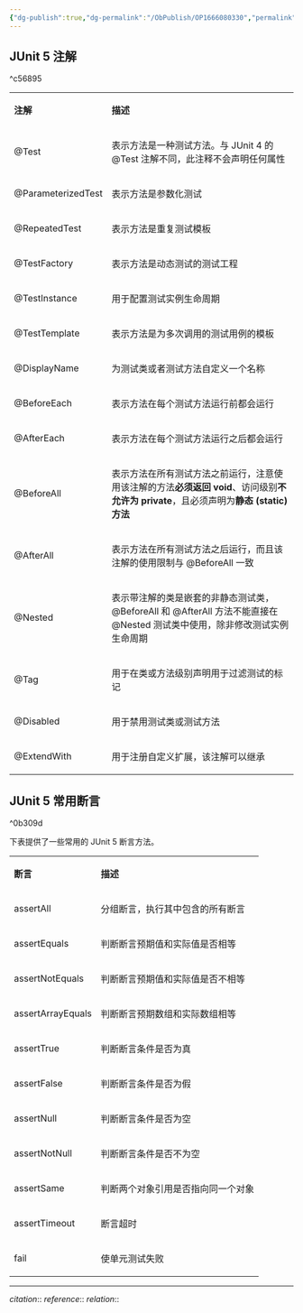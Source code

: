 ```yaml
---
{"dg-publish":true,"dg-permalink":"/ObPublish/OP1666080330","permalink":"/ObPublish/OP1666080330/","dgHomeLink":true,"dgPassFrontmatter":false,"dgShowBacklinks":false,"dgShowLocalGraph":false,"dgShowInlineTitle":false}
---
```



## JUnit 5 注解

^c56895

<table id="cqtlB"><tbody><tr><td><p id="u0c281092"><strong><span>注解</span></strong></p></td><td><p id="u5d999114"><strong><span>描述</span></strong></p></td></tr><tr><td><p id="u55057081"><span>@Test</span></p></td><td><p id="u4811e3f9"><span>表示方法是一种测试方法。与 JUnit 4 的@Test 注解不同，此注释不会声明任何属性</span></p></td></tr><tr><td><p id="u9554be3c"><span>@ParameterizedTest</span></p></td><td><p id="u5f67df3b"><span>表示方法是参数化测试</span></p></td></tr><tr><td><p id="ubbeb6a03"><span>@RepeatedTest</span></p></td><td><p id="u4bc190a0"><span>表示方法是重复测试模板</span></p></td></tr><tr><td><p id="u2db2677b"><span>@TestFactory</span></p></td><td><p id="ud0fde8a2"><span>表示方法是动态测试的测试工程</span></p></td></tr><tr><td><p id="u8cc3d081"><span>@TestInstance</span></p></td><td><p id="ucf212ea6"><span>用于配置测试实例生命周期</span></p></td></tr><tr><td><p id="u6bb3b722"><span>@TestTemplate</span></p></td><td><p id="u89f5b661"><span>表示方法是为多次调用的测试用例的模板</span></p></td></tr><tr><td><p id="uefaf26b0"><span>@DisplayName</span></p></td><td><p id="ua103a54e"><span>为测试类或者测试方法自定义一个名称</span></p></td></tr><tr><td><p id="u206b77a7"><span>@BeforeEach</span></p></td><td><p id="u5004e892"><span>表示方法在每个测试方法运行前都会运行</span></p></td></tr><tr><td><p id="u63e290fa"><span>@AfterEach</span></p></td><td><p id="u538dac3b"><span>表示方法在每个测试方法运行之后都会运行</span></p></td></tr><tr><td><p id="u1515be91"><span>@BeforeAll</span></p></td><td><p id="uf5e8f723"><span>表示方法在所有测试方法之前运行，注意使用该注解的方法</span><strong><span>必须返回 void</span></strong><span>、访问级别</span><strong><span>不允许为 private</span></strong><span>，且必须声明为</span><strong><span>静态 (static) 方法</span></strong></p></td></tr><tr><td><p id="u425d0de8"><span>@AfterAll</span></p></td><td><p id="ub4c366df"><span>表示方法在所有测试方法之后运行，而且该注解的使用限制与</span> <span>@BeforeAll</span> <span>一致</span></p></td></tr><tr><td><p id="u4e5238d3"><span>@Nested</span></p></td><td><p id="u192a88d5"><span>表示带注解的类是嵌套的非静态测试类，@BeforeAll 和 @AfterAll 方法不能直接在 @Nested 测试类中使用，除非修改测试实例生命周期</span></p></td></tr><tr><td><p id="ud02cd29d"><span>@Tag</span></p></td><td><p id="u24c80f12"><span>用于在类或方法级别声明用于过滤测试的标记</span></p></td></tr><tr><td><p id="ub11c55bb"><span>@Disabled</span></p></td><td><p id="u830bea66"><span>用于禁用测试类或测试方法</span></p></td></tr><tr><td><p id="u5e56bce6"><span>@ExtendWith</span></p></td><td><p id="ubcd9fe07"><span>用于注册自定义扩展，该注解可以继承</span></p></td></tr></tbody></table>


## JUnit 5 常用断言

^0b309d

下表提供了一些常用的 JUnit 5 断言方法。

<table id="yR1sf"><tbody><tr><td><p id="u98180bd6"><strong><span>断言</span></strong></p></td><td><p id="u4ca94c32"><strong><span>描述</span></strong></p></td></tr><tr><td><p id="u8f8d52b8"><span>assertAll</span></p></td><td><p id="u2366ccd5"><span>分组断言，执行其中包含的所有断言</span></p></td></tr><tr><td><p id="u317d2c9d"><span>assertEquals</span></p></td><td><p id="u771ddd8c"><span>判断断言预期值和实际值是否相等</span></p></td></tr><tr><td><p id="ub526c3c7"><span>assertNotEquals</span></p></td><td><p id="u060f8d1d"><span>判断断言预期值和实际值是否不相等</span></p></td></tr><tr><td><p id="u483c812a"><span>assertArrayEquals</span></p></td><td><p id="u422a1a2c"><span>判断断言预期数组和实际数组相等</span></p></td></tr><tr><td><p id="u32a3369b"><span>assertTrue</span></p></td><td><p id="u112df6f1"><span>判断断言条件是否为真</span></p></td></tr><tr><td><p id="u95391c18"><span>assertFalse</span></p></td><td><p id="ua7eaa6d8"><span>判断断言条件是否为假</span></p></td></tr><tr><td><p id="u7a8810af"><span>assertNull</span></p></td><td><p id="u8aa4baa8"><span>判断断言条件是否为空</span></p></td></tr><tr><td><p id="u98a679a7"><span>assertNotNull</span></p></td><td><p id="u92fcb9f2"><span>判断断言条件是否不为空</span></p></td></tr><tr><td><p id="u394f28b4"><span>assertSame</span></p></td><td><p id="u145050c2"><span>判断两个对象引用是否指向同一个对象</span></p></td></tr><tr><td><p id="u1c7992db"><span>assertTimeout</span></p></td><td><p id="uf7a9f67d"><span>断言超时</span></p></td></tr><tr><td><p id="ueccaf456"><span>fail</span></p></td><td><p id="u1cf879a1"><span>使单元测试失败</span></p></td></tr></tbody></table>





---
*citation*:: 
*reference*:: 
*relation*:: 
